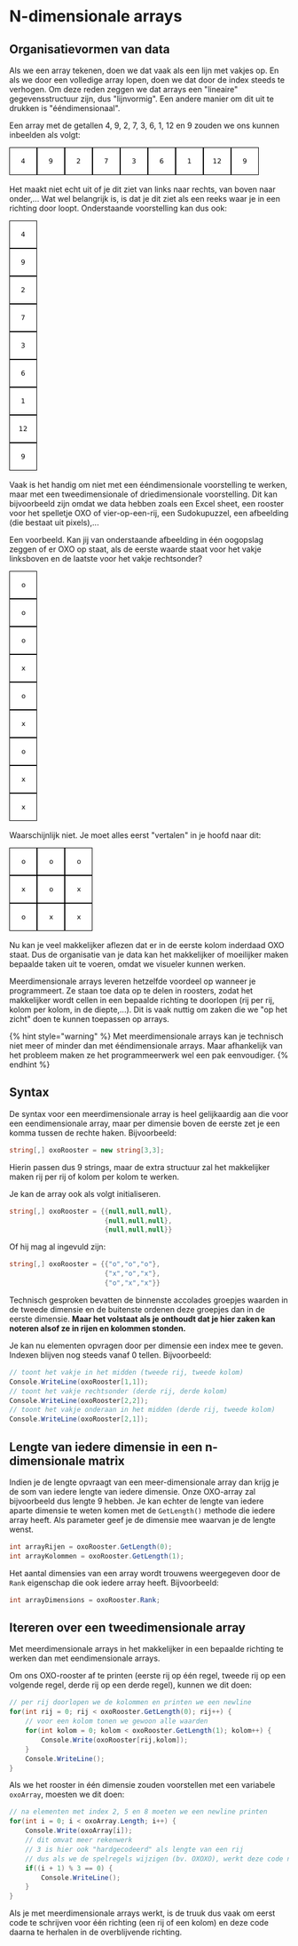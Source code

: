 # N-dimensionale arrays

## Organisatievormen van data

Als we een array tekenen, doen we dat vaak als een lijn met vakjes op. En als we door een volledige array lopen, doen we dat door de index steeds te verhogen. Om deze reden zeggen we dat arrays een "lineaire" gegevensstructuur zijn, dus "lijnvormig". Een andere manier om dit uit te drukken is "ééndimensionaal".

Een array met de getallen 4, 9, 2, 7, 3, 6, 1, 12 en 9 zouden we ons kunnen inbeelden als volgt:

![lineaire voorstelling van links naar rechts](../../.gitbook/assets/eendimensionaal%20%281%29.png)

Het maakt niet echt uit of je dit ziet van links naar rechts, van boven naar onder,... Wat wel belangrijk is, is dat je dit ziet als een reeks waar je in een richting door loopt. Onderstaande voorstelling kan dus ook:

![lineaire voorstelling van boven naar onder](../../.gitbook/assets/eendimensionaal.png)

Vaak is het handig om niet met een ééndimensionale voorstelling te werken, maar met een tweedimensionale of driedimensionale voorstelling. Dit kan bijvoorbeeld zijn omdat we data hebben zoals een Excel sheet, een rooster voor het spelletje OXO of vier-op-een-rij, een Sudokupuzzel, een afbeelding \(die bestaat uit pixels\),...

Een voorbeeld. Kan jij van onderstaande afbeelding in één oogopslag zeggen of er OXO op staat, als de eerste waarde staat voor het vakje linksboven en de laatste voor het vakje rechtsonder?

![Lineaire voorstelling van een spelletje OXO](../../.gitbook/assets/tweedimensionaal.png)

Waarschijnlijk niet. Je moet alles eerst "vertalen" in je hoofd naar dit:

![Tweedimensionale voorstelling van een spelletje OXO](../../.gitbook/assets/tweedimensionaal%20%281%29.png)

Nu kan je veel makkelijker aflezen dat er in de eerste kolom inderdaad OXO staat. Dus de organisatie van je data kan het makkelijker of moeilijker maken bepaalde taken uit te voeren, omdat we visueler kunnen werken.

Meerdimensionale arrays leveren hetzelfde voordeel op wanneer je programmeert. Ze staan toe data op te delen in roosters, zodat het makkelijker wordt cellen in een bepaalde richting te doorlopen \(rij per rij, kolom per kolom, in de diepte,...\). Dit is vaak nuttig om zaken die we "op het zicht" doen te kunnen toepassen op arrays.

{% hint style="warning" %}
Met meerdimensionale arrays kan je technisch niet meer of minder dan met ééndimensionale arrays. Maar afhankelijk van het probleem maken ze het programmeerwerk wel een pak eenvoudiger.
{% endhint %}

## Syntax

De syntax voor een meerdimensionale array is heel gelijkaardig aan die voor een eendimensionale array, maar per dimensie boven de eerste zet je een komma tussen de rechte haken. Bijvoorbeeld:

```csharp
string[,] oxoRooster = new string[3,3];
```

Hierin passen dus 9 strings, maar de extra structuur zal het makkelijker maken rij per rij of kolom per kolom te werken.

Je kan de array ook als volgt initialiseren.

```csharp
string[,] oxoRooster = {{null,null,null},
                        {null,null,null},
                        {null,null,null}}
```

Of hij mag al ingevuld zijn:

```csharp
string[,] oxoRooster = {{"o","o","o"},
                        {"x","o","x"},
                        {"o","x","x"}}
```

Technisch gesproken bevatten de binnenste accolades groepjes waarden in de tweede dimensie en de buitenste ordenen deze groepjes dan in de eerste dimensie. **Maar het volstaat als je onthoudt dat je hier zaken kan noteren alsof ze in rijen en kolommen stonden.**

Je kan nu elementen opvragen door per dimensie een index mee te geven. Indexen blijven nog steeds vanaf 0 tellen. Bijvoorbeeld:

```csharp
// toont het vakje in het midden (tweede rij, tweede kolom)
Console.WriteLine(oxoRooster[1,1]);
// toont het vakje rechtsonder (derde rij, derde kolom)
Console.WriteLine(oxoRooster[2,2]);
// toont het vakje onderaan in het midden (derde rij, tweede kolom)
Console.WriteLine(oxoRooster[2,1]);
```

## Lengte van iedere dimensie in een n-dimensionale matrix

Indien je de lengte opvraagt van een meer-dimensionale array dan krijg je de som van iedere lengte van iedere dimensie. Onze OXO-array zal bijvoorbeeld dus lengte 9 hebben. Je kan echter de lengte van iedere aparte dimensie te weten komen met de `GetLength()` methode die iedere array heeft. Als parameter geef je de dimensie mee waarvan je de lengte wenst.

```csharp
int arrayRijen = oxoRooster.GetLength(0);
int arrayKolommen = oxoRooster.GetLength(1);
```

Het aantal dimensies van een array wordt trouwens weergegeven door de `Rank` eigenschap die ook iedere array heeft. Bijvoorbeeld:

```csharp
int arrayDimensions = oxoRooster.Rank;
```

## Itereren over een tweedimensionale array

Met meerdimensionale arrays in het makkelijker in een bepaalde richting te werken dan met eendimensionale arrays.

Om ons OXO-rooster af te printen \(eerste rij op één regel, tweede rij op een volgende regel, derde rij op een derde regel\), kunnen we dit doen:

```csharp
// per rij doorlopen we de kolommen en printen we een newline
for(int rij = 0; rij < oxoRooster.GetLength(0); rij++) {
    // voor een kolom tonen we gewoon alle waarden
    for(int kolom = 0; kolom < oxoRooster.GetLength(1); kolom++) {
        Console.Write(oxoRooster[rij,kolom]);
    }
    Console.WriteLine();
}
```

Als we het rooster in één dimensie zouden voorstellen met een variabele `oxoArray`, moesten we dit doen:

```csharp
// na elementen met index 2, 5 en 8 moeten we een newline printen
for(int i = 0; i < oxoArray.Length; i++) {
    Console.Write(oxoArray[i]);
    // dit omvat meer rekenwerk
    // 3 is hier ook "hardgecodeerd" als lengte van een rij
    // dus als we de spelregels wijzigen (bv. OXOXO), werkt deze code niet meer
    if((i + 1) % 3 == 0) {
        Console.WriteLine();
    }
}
```

Als je met meerdimensionale arrays werkt, is de truuk dus vaak om eerst code te schrijven voor één richting \(een rij of een kolom\) en deze code daarna te herhalen in de overblijvende richting.

